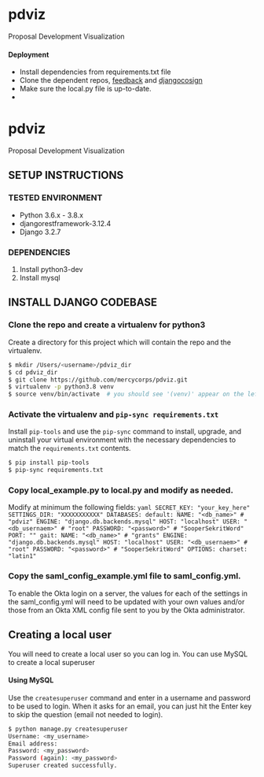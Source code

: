 # pdviz
Proposal Development Visualization

#### Deployment
* Install dependencies from requirements.txt file
* Clone the dependent repos, [feedback](https://github.com/mercycorps/feedback) and [djangocosign](https://github.com/mercycorps/djangocosign)
* Make sure the local.py file is up-to-date.
* 










# pdviz

Proposal Development Visualization

## SETUP INSTRUCTIONS

### TESTED ENVIRONMENT
- Python 3.6.x - 3.8.x
- djangorestframework-3.12.4
- Django 3.2.7


### DEPENDENCIES
1. Install python3-dev
2. Install mysql


## INSTALL DJANGO CODEBASE
### Clone the repo and create a virtualenv for python3
Create a directory for this project which will contain the repo and the virtualenv.
```bash
$ mkdir /Users/<username>/pdviz_dir
$ cd pdviz_dir
$ git clone https://github.com/mercycorps/pdviz.git
$ virtualenv -p python3.8 venv
$ source venv/bin/activate  # you should see '(venv)' appear on the left of your command prompt
```

### Activate the virtualenv and `pip-sync requirements.txt`
Install `pip-tools` and use the `pip-sync` command to install, upgrade, and uninstall your virtual environment with the necessary dependencies to match the `requirements.txt` contents.
```bash
$ pip install pip-tools
$ pip-sync requirements.txt
```

### Copy local_example.py to local.py and modify as needed.
Modify at minimum the following fields:
    ```yaml
    SECRET_KEY: "your_key_here"
    SETTINGS_DIR: "XXXXXXXXXXX"
    DATABASES:
        default:
            NAME: "<db_name>" # "pdviz"
            ENGINE: "django.db.backends.mysql"
            HOST: "localhost"
            USER: "<db_usernaem>" # "root"
            PASSWORD: "<password>" # "SooperSekritWord"
            PORT: ""
        gait:
            NAME: "<db_name>" # "grants"
            ENGINE: "django.db.backends.mysql"
            HOST: "localhost"
            USER: "<db_usernaem>" # "root"
            PASSWORD: "<password>" # "SooperSekritWord"
            OPTIONS:
                charset: "latin1"
    ```

### Copy the saml_config_example.yml file to saml_config.yml.  
To enable the Okta login on a server, the values for each of the settings in the saml_config.yml will need to be updated with your own values and/or those from an Okta XML config file sent to you by the Okta administrator. 

## Creating a local user
You will need to create a local user so you can log in.
You can use MySQL to create a local superuser

#### Using MySQL
Use the `createsuperuser` command and enter in a username and password to be used to login. When it asks for an email, you can just hit the Enter key to skip the question (email not needed to login).
```bash
$ python manage.py createsuperuser
Username: <my_username>
Email address:
Password: <my_password>
Password (again): <my_password>
Superuser created successfully.
```